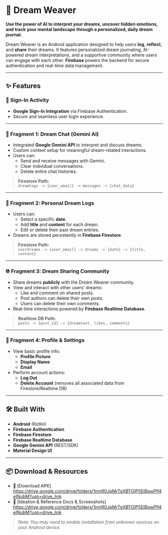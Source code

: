 # 🌙 Dream Weaver

**Use the power of AI to interpret your dreams, uncover hidden emotions, and track your mental landscape through a personalized, daily dream journal.**

Dream Weaver is an Android application designed to help users **log**, **reflect**, and **share** their dreams. It features personalized dream journaling, AI-powered dream interpretations, and a supportive community where users can engage with each other. **Firebase** powers the backend for secure authentication and real-time data management.

---

## ✨ Features

### 🔐 Sign-In Activity
- **Google Sign-In Integration** via Firebase Authentication.
- Secure and seamless user login experience.

---

### 💬 Fragment 1: Dream Chat (Gemini AI)
- Integrated **Google Gemini API** to interpret and discuss dreams.
- Custom context setup for meaningful dream-related interactions.
- Users can:
  - Send and receive messages with Gemini.
  - Clear individual conversations.
  - Delete entire chat histories.

> **Firestore Path:**  
> `dreamlogs -> {user_email} -> messages -> {chat_data}`

---

### 📔 Fragment 2: Personal Dream Logs
- Users can:
  - Select a specific **date**.
  - Add **title** and **content** for each dream.
  - Edit or delete their past dream entries.
- Dreams are stored persistently in **Firebase Firestore**.

> **Firestore Path:**  
> `userdreams -> {user_email} -> dreams -> {date} -> {title, content}`

---

### 🌐 Fragment 3: Dream Sharing Community
- Share dreams **publicly** with the Dream Weaver community.
- View and interact with other users’ dreams:
  - Like and comment on shared posts.
  - Post authors can delete their own posts.
  - Users can delete their own comments.
- Real-time interactions powered by **Firebase Realtime Database**.

> **Realtime DB Path:**  
> `posts -> {post_id} -> {dreamtext, likes, comments}`

---

### 👤 Fragment 4: Profile & Settings
- View basic profile info:
  - **Profile Picture**
  - **Display Name**
  - **Email**
- Perform account actions:
  - **Log Out**
  - **Delete Account** (removes all associated data from Firestore/Realtime DB)

---

## 🛠 Built With
- **Android** (Kotlin)
- **Firebase Authentication**
- **Firebase Firestore**
- **Firebase Realtime Database**
- **Google Gemini API** (REST/SDK)
- **Material Design UI**

---

## 📦 Download & Resources

- 🔽 [Download APK] https://drive.google.com/drive/folders/1nmR0JpMrTgXBTGIP5EIBpwPlf4eINubM?usp=drive_link
- 📄 [Ideation & Reference Docs & Screenshots] https://drive.google.com/drive/folders/1nmR0JpMrTgXBTGIP5EIBpwPlf4eINubM?usp=drive_link

> *Note: You may need to enable installation from unknown sources on your Android device.*

